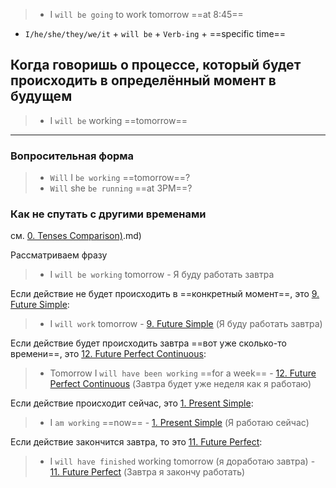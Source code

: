 > - I `will be going` to work tomorrow ==at 8:45==

- `I/he/she/they/we/it` + `will be` + `Verb-ing` + ==specific time==

## Когда говоришь о процессе, который будет происходить в определённый момент в будущем

> - I `will be` working ==tomorrow==

-----

### Вопросительная форма

> - `Will` I `be working` ==tomorrow==?
> - `Will` she `be running` ==at 3PM==?

### Как не спутать с другими временами

см. [0. Tenses Comparison)](0.%20Tenses%20Comparison).md)

Рассматриваем фразу 
> - I `will be working` tomorrow - Я буду работать завтра

Если действие не будет происходить в ==конкретный момент==, это [9. Future Simple](9.%20Future%20Simple.md):
> - I `will work` tomorrow - [9. Future Simple](9.%20Future%20Simple.md)
> (Я буду работать завтра)

Если действие будет происходить завтра ==вот уже сколько-то времени==, это [12. Future Perfect Continuous](12.%20Future%20Perfect%20Continuous.md):
>- Tomorrow I `will have been working` ==for a week== - [12. Future Perfect Continuous](12.%20Future%20Perfect%20Continuous.md)
>(Завтра будет уже неделя как я работаю)

Если действие происходит сейчас, это [1. Present Simple](1.%20Present%20Simple.md):
> - I `am working` ==now== - [1. Present Simple](1.%20Present%20Simple.md)
> (Я работаю сейчас)

Если действие закончится завтра, то это [11. Future Perfect](11.%20Future%20Perfect.md):
>- I `will have finished` working tomorrow (я доработаю завтра) - [11. Future Perfect](11.%20Future%20Perfect.md)
>  (Завтра я закончу работать)